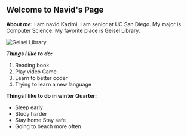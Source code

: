 ## Welcome to Navid's Page


**About _me_:**
I am navid Kazimi, I am senior at UC San Diego. My major is Computer Science. My favorite place is Geisel Library. 


![Geisel Library](https://c0.wallpaperflare.com/preview/157/271/645/united-states-san-diego-geisel-library.jpg)



***Things I like to do:***
1. Reading book
2. Play video Game
3. Learn to better coder
4. Trying to learn a new language
   

**Things I like to do in winter Quarter:**

* Sleep early
* Study harder
* Stay home Stay safe
* Going to beach more often




